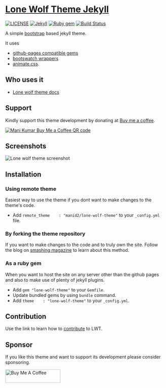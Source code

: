 # [Lone Wolf Theme Jekyll][1]

[![LICENSE](https://img.shields.io/badge/license-MIT-lightgrey.svg)](https://github.com/manid2/lone-wolf-theme/blob/master/LICENSE)
[![Jekyll](https://img.shields.io/badge/jekyll-%3E%3D%203.8-blue.svg)][jekyll]
[![Ruby gem](https://badge.fury.io/rb/lone-wolf-theme.svg)](https://rubygems.org/gems/lone-wolf-theme/)
[![Build Status](https://travis-ci.com/manid2/lone-wolf-theme.svg?branch=master)](https://travis-ci.com/manid2/lone-wolf-theme)

A simple [bootstrap][bs4] based jekyll theme.

It uses

- [github-pages compatible gems][gh-gems]
- [bootswatch wrappers][bootswatch]
- [animate.css][ani-css].

## Who uses it

- [Lone wolf theme docs][1]

Support
-------

Kindly support this theme development by donating at [Buy me a
coffee][md2_bmc_link].

[![Mani Kumar Buy Me a Coffee QR code][md2_bmc_qr_img]][md2_bmc_link]

## Screenshots

![Lone wolf theme screenshot][lwt_ss_all_img]

<!-- Images -->
[lwt_ss_all_img]: lwt_screenshots/lwt_ss_all_in_one.png "Lone wolf theme screenshot"

## Installation

### Using remote theme

Easiest way to use the theme if you dont want to make changes to the theme's
code.

- Add `remote_theme    : "manid2/lone-wolf-theme"` to your `_config.yml` file.

### By forking the theme repository

If you want to make changes to the code and to truly own the site.
Follow the blog on [smashing magazine][sm-gh-pages] to learn about this method.

### As a ruby gem

When you want to host the site on any server other than the github pages
and also to make use of plenty of jekyll plugins.

- Add `gem "lone-wolf-theme"` to your `Gemfile`.
- Update bundled gems by using `bundle` command.
- Add `theme    : "lone-wolf-theme"` to your `_config.yml`.

## Contribution

Use the link to learn how to [contribute][3] to LWT.

## Sponsor

If you like this theme and want to support its development please consider
sponsoring.

<a href="https://buymeacoffee.com/manid2" target="_blank"><img src="https://cdn.buymeacoffee.com/buttons/default-yellow.png" alt="Buy Me A Coffee" height="42" width="174"></a>

<!-- Links in the post -->
[jekyll]: https://jekyllrb.com/
[bs4]: https://getbootstrap.com/
[bootswatch]: https://bootswatch.com/
[gh-gems]: https://pages.github.com/versions/
[ani-css]: https://daneden.github.io/animate.css/
[sm-gh-pages]: https://www.smashingmagazine.com/2014/08/build-blog-jekyll-github-pages/

[1]: https://manid2.github.io/lone-wolf-theme/
[3]: https://manid2.github.io/lone-wolf-theme/contribute/

[md2_bmc_link]: https://www.buymeacoffee.com/manid2
[md2_bmc_qr_img]: https://manid2.gitlab.io/images/md2_bmc_qr.png
